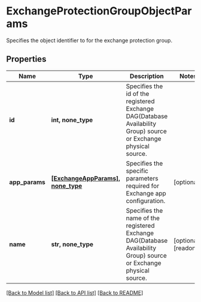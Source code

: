 # ExchangeProtectionGroupObjectParams

Specifies the object identifier to for the exchange protection group.

## Properties
Name | Type | Description | Notes
------------ | ------------- | ------------- | -------------
**id** | **int, none_type** | Specifies the id of the registered Exchange DAG(Database Availability Group) source or Exchange physical source. | 
**app_params** | [**[ExchangeAppParams], none_type**](ExchangeAppParams.md) | Specifies the specific parameters required for Exchange app configuration. | [optional] 
**name** | **str, none_type** | Specifies the name of the registered Exchange DAG(Database Availability Group) source or Exchange physical source. | [optional] [readonly] 

[[Back to Model list]](../README.md#documentation-for-models) [[Back to API list]](../README.md#documentation-for-api-endpoints) [[Back to README]](../README.md)


